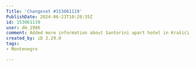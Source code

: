 ```yaml
---
Title: 'Changeset #153061119'
PublishDate: 2024-06-23T10:20:35Z
id: 153061119
user: dm_1986
comment: Added more information about Santorini apart hotel in Krašići, Montenegro.
created_by: iD 2.29.0
tags:
- Montenegro

---
```

